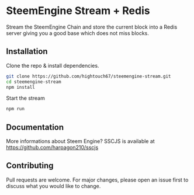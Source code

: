 # SteemEngine Stream + Redis

Stream the SteemEngine Chain and store the current block into a Redis server giving you a good base which does not miss blocks.

## Installation

Clone the repo & install dependencies.

```bash
git clone https://github.com/hightouch67/steemengine-stream.git
cd steemengine-stream
npm install 
```
Start the stream 
```bash
npm run
```

## Documentation

More informations about Steem Engine? SSCJS is available at https://github.com/harpagon210/sscjs

## Contributing
Pull requests are welcome. For major changes, please open an issue first to discuss what you would like to change.
